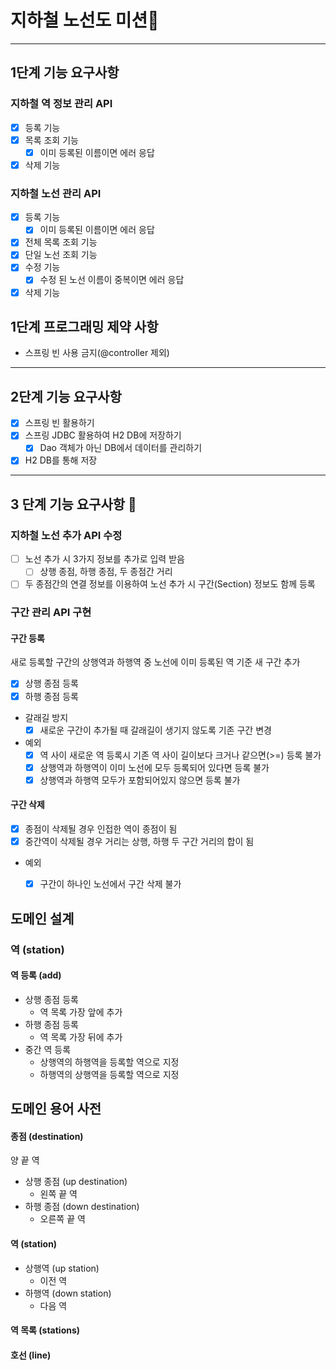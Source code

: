 # 지하철 노선도 미션🚃

---

## 1단계 기능 요구사항 
### 지하철 역 정보 관리 API
- [x] 등록 기능
- [x] 목록 조회 기능
  - [x] 이미 등록된 이름이면 에러 응답 
- [x] 삭제 기능

### 지하철 노선 관리 API
- [x] 등록 기능
  - [x] 이미 등록된 이름이면 에러 응답
- [x] 전체 목록 조회 기능
- [x] 단일 노선 조회 기능
- [x] 수정 기능
  - [x] 수정 된 노선 이름이 중복이면 에러 응답
- [x] 삭제 기능

## 1단계 프로그래밍 제약 사항
- 스프링 빈 사용 금지(@controller 제외)

---

## 2단계 기능 요구사항
- [x] 스프링 빈 활용하기
- [x] 스프링 JDBC 활용하여 H2 DB에 저장하기
  - [x] Dao 객체가 아닌 DB에서 데이터를 관리하기
- [x] H2 DB를 통해 저장

---

## 3 단계 기능 요구사항 🤸‍
### 지하철 노선 추가 API 수정
- [ ] 노선 추가 시 3가지 정보를 추가로 입력 받음
  - [ ] 상행 종점, 하행 종점, 두 종점간 거리
- [ ] 두 종점간의 연결 정보를 이용하여 노선 추가 시 구간(Section) 정보도 함께 등록

### 구간 관리 API 구현
#### 구간 등록
새로 등록할 구간의 상행역과 하행역 중 노선에 이미 등록된 역 기준 새 구간 추가
- [x] 상행 종점 등록
- [x] 하행 종점 등록
- 갈래길 방지
  - [x] 새로운 구간이 추가될 때 갈래길이 생기지 않도록 기존 구간 변경
- 예외
  - [x] 역 사이 새로운 역 등록시 기존 역 사이 길이보다 크거나 같으면(>=) 등록 불가
  - [x] 상행역과 하행역이 이미 노선에 모두 등록되어 있다면 등록 불가
  - [x] 상행역과 하행역 모두가 포함되어있지 않으면 등록 불가

#### 구간 삭제
- [x] 종점이 삭제될 경우 인접한 역이 종점이 됨
- [x] 중간역이 삭제될 경우 거리는 상행, 하행 두 구간 거리의 합이 됨
- 예외
  - [x] 구간이 하나인 노선에서 구간 삭제 불가


## 도메인 설계
### 역 (station)
#### 역 등록 (add)
- 상행 종점 등록
  - 역 목록 가장 앞에 추가
- 하행 종점 등록
  - 역 목록 가장 뒤에 추가
- 중간 역 등록
  - 상행역의 하행역을 등록할 역으로 지정
  - 하행역의 상행역을 등록할 역으로 지정

## 도메인 용어 사전
#### 종점 (destination)
양 끝 역
- 상행 종점 (up destination)
  - 왼쪽 끝 역
- 하행 종점 (down destination)
  - 오른쪽 끝 역

#### 역 (station)
- 상행역 (up station)
  - 이전 역
- 하행역 (down station)
  - 다음 역
  
#### 역 목록 (stations)

#### 호선 (line)

